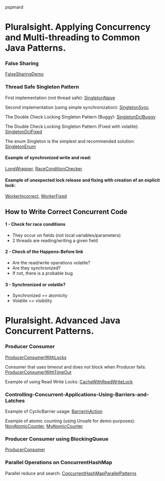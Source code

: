 pspmard

# Pluralsight. Applying Concurrency and Multi-threading to Common Java Patterns.

### False Sharing
[FalseSharingDemo](src/main/java/learn/mt/pspmard/acmtcjp/falsesharing/FalseSharingDemo.java)

### Thread Safe Singleton Pattern
First implementation (not thread safe):
[SingletonNaive](src/main/java/learn/mt/pspmard/acmtcjp/singleton/SingletonNaive.java)

Second implementation (using simple synchronization):
[SingletonSync](src/main/java/learn/mt/pspmard/acmtcjp/singleton/SingletonSync.java)

The Double Check Locking Singleton Pattern (Buggy):
[SingletonDclBuggy](src/main/java/learn/mt/pspmard/acmtcjp/singleton/SingletonDclBuggy.java)

The Double Check Locking Singleton Pattern (Fixed with volatile):
[SingletonDclFixed](src/main/java/learn/mt/pspmard/acmtcjp/singleton/SingletonDclFixed.java)

The enum Singleton is the simplest and recommended solution:
[SingletonEnum](src/main/java/learn/mt/pspmard/acmtcjp/singleton/SingletonEnum.java)

#### Example of synchronized write and read:
[LongWrapper](src/main/java/learn/mt/pspmard/acmtcjp/racestudy/LongWrapper.java),
[RaceConditionChecker](src/main/java/learn/mt/pspmard/acmtcjp/racestudy/RaceConditionChecker.java)

#### Example of unexpected lock release and fixing with creation of an explicit lock:
[WorkerIncorrect](src/main/java/learn/mt/pspmard/acmtcjp/lockmess/WorkerIncorrect.java),
[WorkerFixed](src/main/java/learn/mt/pspmard/acmtcjp/lockmess/WorkerFixed.java)

## How to Write Correct Concurrent Code

#### 1 - Check for race conditions
- They occur on fields (not local variables/parameters)
- 2 threads are reading/writing a given field
#### 2 - Check of the Happens-Before link
- Are the read/write operations volatile?
- Are they synchronized?
- If not, there is a probable bug
#### 3 - Synchronized or volatile?
- Synchronized == atomicity
- Volatile == visibility


# Pluralsight. Advanced Java Concurrent Patterns.

### Producer Consumer
[ProducerConsumerWithLocks](src/main/java/learn/mt/pspmard/ajcp/locks/ProducerConsumerWithLocks.java)

Consumer that uses timeout and does not block when Producer fails:
[ProducerConsumerWithTimeOut](src/main/java/learn/mt/pspmard/ajcp/locks/ProducerConsumerWithTimeOut.java)

Example of using Read Write Locks:
[CacheWithReadWriteLock](src/main/java/learn/mt/pspmard/ajcp/locks/CacheWithReadWriteLock.java)

### Controlling-Concurrent-Applications-Using-Barriers-and-Latches

Example of CyclicBarrier usage:
[BarrierInAction](src/main/java/learn/mt/pspmard/ajcp/barriers/BarrierInAction.java)

Example of atomic counting (using Unsafe for demo-purposes):
[NonAtomicCounter](src/main/java/learn/mt/pspmard/ajcp/atomics/NonAtomicCounter.java),
[MyAtomicCounter](src/main/java/learn/mt/pspmard/ajcp/atomics/MyAtomicCounter.java)

### Producer Consumer using BlockingQueue
[ProducerConsumer](src/main/java/learn/mt/pspmard/ajcp/blockingqueue/ProducerConsumer.java)

### Parallel Operations on ConcurrentHashMap
Parallel reduce and search:
[ConcurrentHashMapParallelPatterns](src/main/java/learn/mt/pspmard/ajcp/conchashmap/ConcurrentHashMapParallelPatterns.java)
